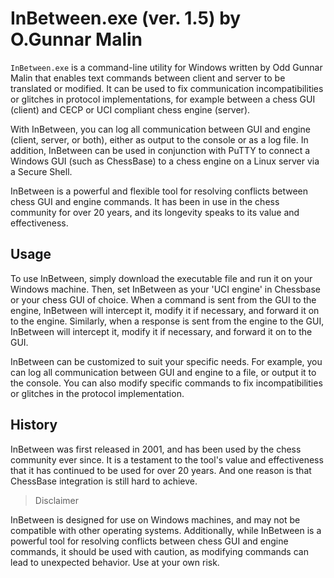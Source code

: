 # InBetween.exe (ver. 1.5) by O.Gunnar Malin

`InBetween.exe` is a command-line utility for Windows written by Odd Gunnar Malin that enables text commands between client and server to be translated or modified. It can be used to fix communication incompatibilities or glitches in protocol implementations, for example between a chess GUI (client) and CECP or UCI compliant chess engine (server).

With InBetween, you can log all communication between GUI and engine (client, server, or both), either as output to the console or as a log file. In addition, InBetween can be used in conjunction with PuTTY to connect a Windows GUI (such as ChessBase) to a chess engine on a Linux server via a Secure Shell.

InBetween is a powerful and flexible tool for resolving conflicts between chess GUI and engine commands. It has been in use in the chess community for over 20 years, and its longevity speaks to its value and effectiveness.

## Usage

To use InBetween, simply download the executable file and run it on your Windows machine. Then, set InBetween as your 'UCI engine' in Chessbase or your chess GUI of choice. When a command is sent from the GUI to the engine, InBetween will intercept it, modify it if necessary, and forward it on to the engine. Similarly, when a response is sent from the engine to the GUI, InBetween will intercept it, modify it if necessary, and forward it on to the GUI.

InBetween can be customized to suit your specific needs. For example, you can log all communication between GUI and engine to a file, or output it to the console. You can also modify specific commands to fix incompatibilities or glitches in the protocol implementation.

## History

InBetween was first released in 2001, and has been used by the chess community ever since. It is a testament to the tool's value and effectiveness that it has continued to be used for over 20 years. And one reason is that ChessBase integration is still hard to achieve.

>Disclaimer

InBetween is designed for use on Windows machines, and may not be compatible with other operating systems. Additionally, while InBetween is a powerful tool for resolving conflicts between chess GUI and engine commands, it should be used with caution, as modifying commands can lead to unexpected behavior. Use at your own risk.